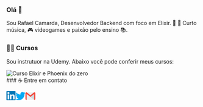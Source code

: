 ### Olá 👋

Sou Rafael Camarda, Desenvolvedor Backend com foco em Elixir. 🎹 🎸 Curto música, 🎮 videogames e paixão pelo ensino 📚.


### 👨‍💻 Cursos

Sou instrutuor na Udemy. Abaixo você pode conferir meus cursos:
<p>
  <a href="https://www.udemy.com/course/elixir-e-phoenix-do-zero/?referralCode=61252D3D11DFC66B0263" target="_blank">
    <img align="left" alt="Curso Elixir e Phoenix do zero" width="240px" src="https://i.imgur.com/NSAJwqS.png" />
  </a>
</p>
</br>
### ☕ Entre em contato
<p>
  <a href="https://in.linkedin.com/in/rafaelcamarda" target="_blank">
    <img align="left" alt="Rafael | Linkedin" width="24px" src="https://github.com/hargun79/hargun79/blob/master/Assets/Linkedin.svg" />
  </a>
  <a href="https://twitter.com/rafacamarda" target="_blank">
    <img align="left" alt="Rafael | Twitter" width="26px" src="https://github.com/hargun79/hargun79/blob/master/Assets/Twitter.svg" />
  </a>
  <a href="mailto:rf.camarda@gmail.com">
    <img align="left" alt="Rafael | Gmail" width="26px" src="https://github.com/hargun79/hargun79/blob/master/Assets/Gmail.svg" />
  </a>
</p>
